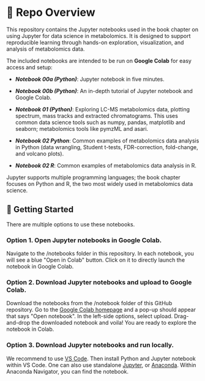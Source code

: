 # :notebook_with_decorative_cover: Repo Overview

This repository contains the Jupyter notebooks used in the book chapter on using Jupyter for data science in metabolomics. It is designed to support reproducible learning through hands-on exploration, visualization, and analysis of metabolomics data. 

The included notebooks are intended to be run on **Google Colab** for easy access and setup:

- ***Notebook 00a (Python)***: Jupyter notebook in five minutes.

- ***Notebook 00b (Python)***: An in-depth tutorial of Jupyter notebook and Google Colab.
  
- ***Notebook 01 (Python)***: Exploring LC-MS metabolomics data, plotting spectrum, mass tracks and extracted chromatograms. This uses common data science tools such as numpy, pandas, matplotlib and seaborn; metabolomics tools like pymzML and asari. 

- ***Notebook 02 Python***: Common examples of metabolomics data analysis in Python (data wrangling, Student t-tests, FDR-correction, fold-change, and volcano plots).

- ***Notebook 02 R***: Common examples of metabolomics data analysis in R.

Jupyter supports multiple programming languages; the book chapter focuses on Python and R, the two most widely used in metabolomics data science.

## :rocket: Getting Started

There are multiple options to use these notebooks. 

### Option 1. Open Jupyter notebooks in Google Colab.

Navigate to the /notebooks folder in this repository. In each notebook, you will see a blue "Open in Colab" button. Click on it to directly launch the notebook in Google Colab.

### Option 2. Download Jupyter notebooks and upload to Google Colab.

Download the notebooks from the /notebook folder of this GitHub repository. Go to the [Google Colab homepage](https://colab.research.google.com/) and 
a pop-up should appear that says "Open notebook". In the left-side options, select upload. Drag-and-drop the downloaded notebook and voila! You are ready to explore the notebook in Colab.

### Option 3. Download Jupyter notebooks and run locally.

We recommend to use [VS Code](https://code.visualstudio.com/download). Then install Python and Jupyter notebook within VS Code. 
One can also use standalone [Jupyter](https://jupyter.org/install), or [Anaconda](https://www.anaconda.com/download). Within Anaconda Navigator, you can find the notebook.
